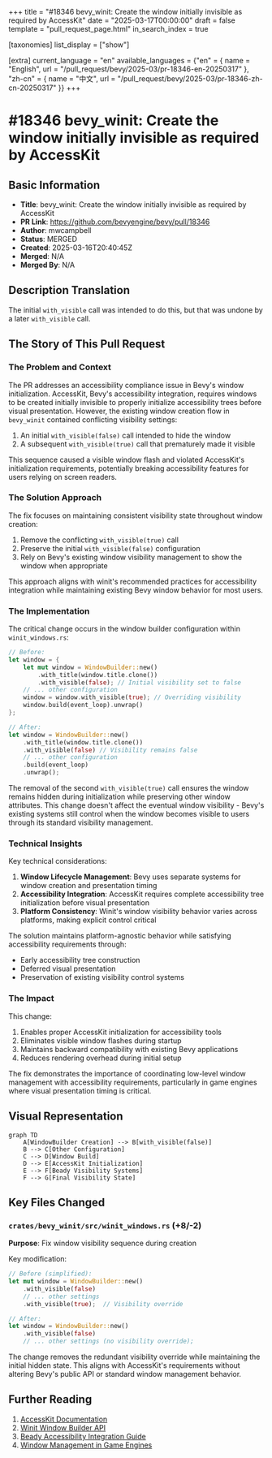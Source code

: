 +++
title = "#18346 bevy_winit: Create the window initially invisible as required by AccessKit"
date = "2025-03-17T00:00:00"
draft = false
template = "pull_request_page.html"
in_search_index = true

[taxonomies]
list_display = ["show"]

[extra]
current_language = "en"
available_languages = {"en" = { name = "English", url = "/pull_request/bevy/2025-03/pr-18346-en-20250317" }, "zh-cn" = { name = "中文", url = "/pull_request/bevy/2025-03/pr-18346-zh-cn-20250317" }}
+++

# #18346 bevy_winit: Create the window initially invisible as required by AccessKit

## Basic Information
- **Title**: bevy_winit: Create the window initially invisible as required by AccessKit
- **PR Link**: https://github.com/bevyengine/bevy/pull/18346
- **Author**: mwcampbell
- **Status**: MERGED
- **Created**: 2025-03-16T20:40:45Z
- **Merged**: N/A
- **Merged By**: N/A

## Description Translation
The initial `with_visible` call was intended to do this, but that was undone by a later `with_visible` call.

## The Story of This Pull Request

### The Problem and Context
The PR addresses an accessibility compliance issue in Bevy's window initialization. AccessKit, Bevy's accessibility integration, requires windows to be created initially invisible to properly initialize accessibility trees before visual presentation. However, the existing window creation flow in `bevy_winit` contained conflicting visibility settings:

1. An initial `with_visible(false)` call intended to hide the window
2. A subsequent `with_visible(true)` call that prematurely made it visible

This sequence caused a visible window flash and violated AccessKit's initialization requirements, potentially breaking accessibility features for users relying on screen readers.

### The Solution Approach
The fix focuses on maintaining consistent visibility state throughout window creation:
1. Remove the conflicting `with_visible(true)` call
2. Preserve the initial `with_visible(false)` configuration
3. Rely on Bevy's existing window visibility management to show the window when appropriate

This approach aligns with winit's recommended practices for accessibility integration while maintaining existing Bevy window behavior for most users.

### The Implementation
The critical change occurs in the window builder configuration within `winit_windows.rs`:

```rust
// Before:
let window = {
    let mut window = WindowBuilder::new()
        .with_title(window.title.clone())
        .with_visible(false); // Initial visibility set to false
    // ... other configuration
    window = window.with_visible(true); // Overriding visibility
    window.build(event_loop).unwrap()
};

// After:
let window = WindowBuilder::new()
    .with_title(window.title.clone())
    .with_visible(false) // Visibility remains false
    // ... other configuration
    .build(event_loop)
    .unwrap();
```

The removal of the second `with_visible(true)` call ensures the window remains hidden during initialization while preserving other window attributes. This change doesn't affect the eventual window visibility - Bevy's existing systems still control when the window becomes visible to users through its standard visibility management.

### Technical Insights
Key technical considerations:
1. **Window Lifecycle Management**: Bevy uses separate systems for window creation and presentation timing
2. **Accessibility Integration**: AccessKit requires complete accessibility tree initialization before visual presentation
3. **Platform Consistency**: Winit's window visibility behavior varies across platforms, making explicit control critical

The solution maintains platform-agnostic behavior while satisfying accessibility requirements through:
- Early accessibility tree construction
- Deferred visual presentation
- Preservation of existing visibility control systems

### The Impact
This change:
1. Enables proper AccessKit initialization for accessibility tools
2. Eliminates visible window flashes during startup
3. Maintains backward compatibility with existing Bevy applications
4. Reduces rendering overhead during initial setup

The fix demonstrates the importance of coordinating low-level window management with accessibility requirements, particularly in game engines where visual presentation timing is critical.

## Visual Representation

```mermaid
graph TD
    A[WindowBuilder Creation] --> B[with_visible(false)]
    B --> C[Other Configuration]
    C --> D[Window Build]
    D --> E[AccessKit Initialization]
    E --> F[Beady Visibility Systems]
    F --> G[Final Visibility State]
```

## Key Files Changed

### `crates/bevy_winit/src/winit_windows.rs` (+8/-2)
**Purpose**: Fix window visibility sequence during creation

Key modification:
```rust
// Before (simplified):
let mut window = WindowBuilder::new()
    .with_visible(false)
    // ... other settings
    .with_visible(true);  // Visibility override

// After:
let window = WindowBuilder::new()
    .with_visible(false)
    // ... other settings (no visibility override);
```

The change removes the redundant visibility override while maintaining the initial hidden state. This aligns with AccessKit's requirements without altering Bevy's public API or standard window management behavior.

## Further Reading
1. [AccessKit Documentation](https://accesskit.dev/)
2. [Winit Window Builder API](https://docs.rs/winit/latest/winit/window/struct.WindowBuilder.html)
3. [Beady Accessibility Integration Guide](https://bevyengine.org/learn/book/accessibility/)
4. [Window Management in Game Engines](https://gameprogrammingpatterns.com/)
